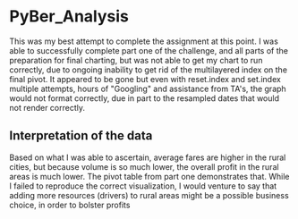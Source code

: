 # PyBer_Analysis
This was my best attempt to complete the assignment at this point.  I was able to successfully complete part one of the challenge, and all parts of the preparation for final charting, but was not able to get my chart to run correctly, due to ongoing inability to get rid of the multilayered index on the final pivot.  It appeared to be gone but even with reset.index and set.index multiple attempts, hours of "Googling" and assistance from TA's, the graph would not format correctly, due in part to the resampled dates that would not render correctly.
## Interpretation of the data
Based on what I was able to ascertain, average fares are higher in the rural cities, but because volume is so much lower, the overall profit in the rural areas is much lower.  The pivot table from part one demonstrates that.  While I failed to reproduce the correct visualization, I would venture to say that adding more resources (drivers) to rural areas might be a possible business choice, in order to bolster profits
